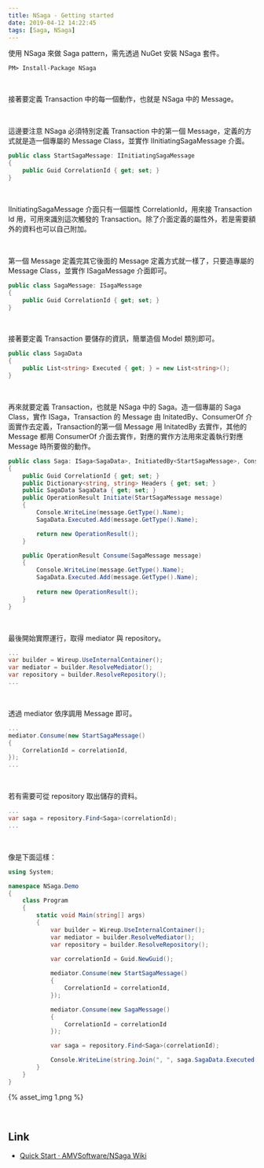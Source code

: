 ```yaml
---
title: NSaga - Getting started
date: 2019-04-12 14:22:45
tags: [Saga, NSaga]
---
```


使用 NSaga 來做 Saga pattern，需先透過 NuGet 安裝 NSaga 套件。  

<!-- More -->

    PM> Install-Package NSaga

<br/>


接著要定義 Transaction 中的每一個動作，也就是 NSaga 中的 Message。  

<br/>


這邊要注意 NSaga 必須特別定義 Transaction 中的第一個 Message，定義的方式就是造一個專屬的 Message Class，並實作 IInitiatingSagaMessage 介面。  

```C#
public class StartSagaMessage: IInitiatingSagaMessage
{
    public Guid CorrelationId { get; set; }
}
```

<br/>

IInitiatingSagaMessage 介面只有一個屬性 CorrelationId，用來接 Transaction Id 用，可用來識別這次觸發的 Transaction。除了介面定義的屬性外，若是需要額外的資料也可以自己附加。  

<br/>   


第一個 Message 定義完其它後面的 Message 定義方式就一樣了，只要造專屬的 Message Class，並實作 ISagaMessage 介面即可。   

```C#
public class SagaMessage: ISagaMessage
{
    public Guid CorrelationId { get; set; }
}
```

<br/>


接著要定義 Transaction 要儲存的資訊，簡單造個 Model 類別即可。  

```C#
public class SagaData
{
    public List<string> Executed { get; } = new List<string>();
}
```

<br/>


再來就要定義 Transaction，也就是 NSaga 中的 Saga。造一個專屬的 Saga Class，實作 ISaga<T>，Transaction 的 Message 由 InitatedBy<T>、ConsumerOf<T> 介面實作去定義，Transaction的第一個 Message 用 InitatedBy<T> 去實作，其他的 Message 都用 ConsumerOf<T> 介面去實作，對應的實作方法用來定義執行對應 Message 時所要做的動作。  

```C#
public class Saga: ISaga<SagaData>, InitiatedBy<StartSagaMessage>, ConsumerOf<SagaMessage>
{
    public Guid CorrelationId { get; set; }
    public Dictionary<string, string> Headers { get; set; }
    public SagaData SagaData { get; set; }
    public OperationResult Initiate(StartSagaMessage message)
    {
        Console.WriteLine(message.GetType().Name);
        SagaData.Executed.Add(message.GetType().Name);

        return new OperationResult(); 
    }

    public OperationResult Consume(SagaMessage message)
    {
        Console.WriteLine(message.GetType().Name);
        SagaData.Executed.Add(message.GetType().Name);
        
        return new OperationResult(); 
    }
}
```

<br/>


最後開始實際運行，取得 mediator 與 repository。  

```C#
...
var builder = Wireup.UseInternalContainer();
var mediator = builder.ResolveMediator();
var repository = builder.ResolveRepository();
...
```

<br/>


透過 mediator 依序調用 Message 即可。  

```C#
...
mediator.Consume(new StartSagaMessage()
{
    CorrelationId = correlationId,
});
...
```

<br/>


若有需要可從 repository 取出儲存的資料。  

```C#
...
var saga = repository.Find<Saga>(correlationId);
...
```

<br/>


像是下面這樣：  

```C#
using System;

namespace NSaga.Demo
{
    class Program
    {
        static void Main(string[] args)
        {
            var builder = Wireup.UseInternalContainer();
            var mediator = builder.ResolveMediator();
            var repository = builder.ResolveRepository();
            
            var correlationId = Guid.NewGuid();

            mediator.Consume(new StartSagaMessage()
            {
                CorrelationId = correlationId,
            });

            mediator.Consume(new SagaMessage()
            {
                CorrelationId = correlationId
            });

            var saga = repository.Find<Saga>(correlationId);

            Console.WriteLine(string.Join(", ", saga.SagaData.Executed.ToArray()));
        }
    }
}
```

{% asset_img 1.png %}

<br/>


Link
----
* [Quick Start · AMVSoftware/NSaga Wiki](https://github.com/AMVSoftware/NSaga/wiki/Quick-Start)
